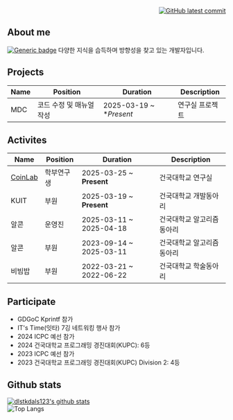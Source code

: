 <p align="right">
  <a href="https://GitHub.com/dlstkdals123/dlstkdals123/commit/">
    <img src="https://badgen.net/github/last-commit/dlstkdals123/dlstkdals123/" alt="GitHub latest commit" />
  </a>
</p>

## About me
[![Generic badge](https://img.shields.io/badge/Notion-<COLOR>.svg)]([https://shields.io/](https://mica-feet-30d.notion.site/2099b7e646e780f289b1d087996f4a40?source=copy_link))  
다양한 지식을 습득하며 방향성을 찾고 있는 개발자입니다.  

## Projects
|Name|Position|Duration|Description|
|----|--------|--------|-----------|
|MDC|코드 수정 및 매뉴얼 작성|2025-03-19 ~ **Present*|연구실 프로젝트|


## Activites
|Name|Position|Duration|Description|
|----|--------|--------|-----------|
|[CoinLab](http://coin.konkuk.ac.kr)|학부연구생|2025-03-25 ~ **Present**|건국대학교 연구실|
|KUIT|부원|2025-03-19 ~ **Present**|건국대학교 개발동아리|
|알콘|운영진|2025-03-11 ~ 2025-04-18|건국대학교 알고리즘동아리|
|알콘|부원|2023-09-14 ~ 2025-03-11|건국대학교 알고리즘동아리|
|비빔밥|부원|2022-03-21 ~ 2022-06-22|건국대학교 학술동아리|

## Participate
- GDGoC Kprintf 참가
- IT's Time(잇타) 7깅 네트워킹 행사 참가
- 2024 ICPC 예선 참가
- 2024 건국대학교 프로그래밍 경진대회(KUPC): 6등
- 2023 ICPC 예선 참가
- 2023 건국대학교 프로그래밍 경진대회(KUPC) Division 2: 4등


## Github stats
[![dlstkdals123's github stats](https://github-readme-stats.vercel.app/api?username=dlstkdals123&theme=chartreuse-dark)](https://github.com/anuraghazra/github-readme-stats)  
![Top Langs](https://github-readme-stats.vercel.app/api/top-langs/?username=dlstkdals123&layout=compact)


<!--
**dlstkdals123/dlstkdals123** is a ✨ _special_ ✨ repository because its `README.md` (this file) appears on your GitHub profile.

Here are some ideas to get you started:

- 🔭 I’m currently working on ...
- 🌱 I’m currently learning ...
- 👯 I’m looking to collaborate on ...
- 🤔 I’m looking for help with ...
- 💬 Ask me about ...
- 📫 How to reach me: ...
- 😄 Pronouns: ...
- ⚡ Fun fact: ...
-->
